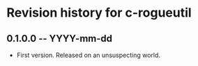 # Revision history for c-rogueutil

## 0.1.0.0 -- YYYY-mm-dd

* First version. Released on an unsuspecting world.
